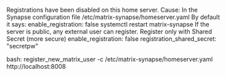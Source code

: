 Registrations have been disabled on this home server.
Cause: In the Synapse configuration file
/etc/matrix-synapse/homeserver.yaml
By default it says:
enable_registration: false
systemctl restart matrix-synapse
If the server is public, any external user can register.
Register only with Shared Secret (more secure)
enable_registration: false
registration_shared_secret: "secretpw"

bash: register_new_matrix_user -c /etc/matrix-synapse/homeserver.yaml http://localhost:8008


